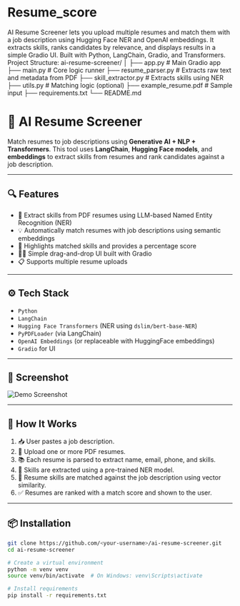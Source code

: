 # Resume_score
AI Resume Screener lets you upload multiple resumes and match them with a job description using Hugging Face NER and OpenAI embeddings. It extracts skills, ranks candidates by relevance, and displays results in a simple Gradio UI. Built with Python, LangChain, Gradio, and Transformers.
Project Structure:
ai-resume-screener/
│
├── app.py                   # Main Gradio app
├── main.py                 # Core logic runner
├── resume_parser.py        # Extracts raw text and metadata from PDF
├── skill_extractor.py      # Extracts skills using NER
├── utils.py                # Matching logic (optional)
├── example_resume.pdf      # Sample input
├── requirements.txt
└── README.md
# 🧠 AI Resume Screener

Match resumes to job descriptions using **Generative AI + NLP + Transformers**. This tool uses **LangChain**, **Hugging Face models**, and **embeddings** to extract skills from resumes and rank candidates against a job description.

---

## 🔍 Features

- 📄 Extract skills from PDF resumes using LLM-based Named Entity Recognition (NER)
- 💡 Automatically match resumes with job descriptions using semantic embeddings
- 🔎 Highlights matched skills and provides a percentage score
- 🧑‍💻 Simple drag-and-drop UI built with Gradio
- 📋 Supports multiple resume uploads

---

## ⚙️ Tech Stack

- `Python`
- `LangChain`
- `Hugging Face Transformers` (NER using `dslim/bert-base-NER`)
- `PyPDFLoader` (via LangChain)
- `OpenAI Embeddings` (or replaceable with HuggingFace embeddings)
- `Gradio` for UI

---

## 📸 Screenshot

![Demo Screenshot](./screenshot.png) <!-- Rename your actual screenshot to match -->

---

## 🚀 How It Works

1. 📥 User pastes a job description.
2. 📎 Upload one or more PDF resumes.
3. 📚 Each resume is parsed to extract name, email, phone, and skills.
4. 🤖 Skills are extracted using a pre-trained NER model.
5. 🧠 Resume skills are matched against the job description using vector similarity.
6. ✅ Resumes are ranked with a match score and shown to the user.

---

## 📦 Installation

```bash
git clone https://github.com/<your-username>/ai-resume-screener.git
cd ai-resume-screener

# Create a virtual environment
python -m venv venv
source venv/bin/activate  # On Windows: venv\Scripts\activate

# Install requirements
pip install -r requirements.txt
